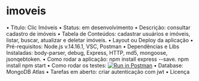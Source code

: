 # imoveis
•	Titulo: Clic Imóveis
•	Status: em desenvolvimento
•	Descrição: consultar cadastro de imóveis
•	Tabela de Conteúdos: cadastrar usuários e imóveis, listar, buscar, atualizar e deletar imóveis.
•	Layout ou Deploy da aplicação
•	Pré-requisitos: Node.js v.14.16.1, VSC, Postman
•	Dependências e Libs Instaladas: body-parser, debug, Express, HTTP, md5, mongoose, jsonqebtoken. 
•	Como rodar a aplicação: 
       npm install express --save. 
       npm install 
	npm start
•	Como rodar os testes: [![Run in Postman](https://run.pstmn.io/button.svg)](https://app.getpostman.com/run-collection/032832b5b51ae0437fb4?action=collection%2Fimport)
•	Database: MongoDB Atlas
•	Tarefas em aberto: criar autenticação com jwt
•	Licença

